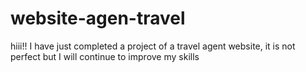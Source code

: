 # website-agen-travel
hiii!! I have just completed a project of a travel agent website, it is not perfect but I will continue to improve my skills
